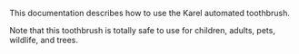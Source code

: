 
This documentation describes how to use the Karel automated toothbrush.

Note that this toothbrush is totally safe to use for children, adults, pets, wildlife, and trees. 
